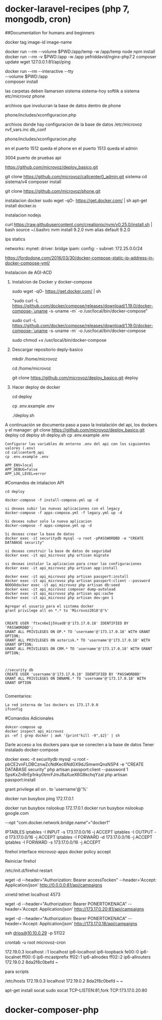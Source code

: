 # docker-laravel-recipes (php 7, mongodb, cron)

##Documentation for humans and beginners



docker tag image-id image-name



docker run --rm --volume $PWD:/app/temp  -w /app/temp node npm install
docker run --rm -v $PWD:/app -w /app yefriddavid/nginx-php7.2 composer update
wget 127.0.0.1:81/api/ping

docker run --rm --interactive --tty \
    --volume $PWD:/app \
    composer install


las carpetas deben llamarsen
sistema
sistema-hoy softlik a sistema
etc/microvoz
phone

archivos que involucran la base de datos dentro de phone

phone/includes/xconfiguracion.php



archivos donde hay configuracion de la base de datos
/etc/microvoz
nvf_vars.inc
db_conf


phone/includes/xconfiguracion.php




en el puerto 1512 queda el phone
en el puerto 1513 queda el admin


3004 puerto de pruebas api


https://github.com/microvoz/deploy_basico.git

git clone https://github.com/microvoz/callcenter0_admin.git sistema
cd sistema/v4
composer install

git clone https://github.com/microvoz/phone.git



instalacion docker
sudo wget -qO- https://get.docker.com/ | sh
apt-get install docker.io




instalacion nodejs

curl https://raw.githubusercontent.com/creationix/nvm/v0.25.0/install.sh | bash
source ~/.bashrc
nvm install 9.2.0
nvm alias default 9.2.0








ips statics


networks:
  mynet:
    driver: bridge
    ipam:
      config:
      - subnet: 172.25.0.0/24




https://fordodone.com/2016/03/30/docker-compose-static-ip-address-in-docker-compose-yml/




Instalacion de AGI-ACD

1) Instalcion de Docker y docker-compose

    sudo wget -qO- https://get.docker.com/ | sh

    "sudo curl -L https://github.com/docker/compose/releases/download/1.19.0/docker-compose-`uname -s`-`uname -m` -o /usr/local/bin/docker-compose"

    sudo curl -L https://github.com/docker/compose/releases/download/1.19.0/docker-compose-`uname -s`-`uname -m` -o /usr/local/bin/docker-compose

    sudo chmod +x /usr/local/bin/docker-compose


2) Descargar repositorio deply-basico

    mkdir /home/microvoz

    cd /home/microvoz

    git clone https://github.com/microvoz/deploy_basico.git deploy


3) Hacer deploy de docker

    cd deploy

    cp .env.example .env

    ./deploy.sh



A continuación se documenta paso a paso la instalación del api, los dockers y el manager:
git clone https://github.com/microvoz/deploy_basico.git deploy
cd deploy
sh deploy.sh
cp .env.example .env


```
Configurar las variables de entorno .env del api con los siguientes valores (.env)
cd callcenter0_api
cp .env.example .env

APP_ENV=local
APP_DEBUG=false
APP_LOG_LEVEL=error
```


#Comandos de intalacion API
```
cd deploy

docker-compose -f install-compose.yml up -d

si deseas subir las nuevas aplicaciones con el legacy
docker-compose -f apps-compose.yml -f legacy.yml up -d

Si deseas subur solo la nueva aplicacion
docker-compose -f apps-compose.yml up -d

Si deseas crear la base de datos
docker exec -it securitydb mysql -u root -pPASSWORDBD -e "CREATE DATABASE security"

si deseas construir la base de datos de seguridad
docker exec -it api_microvoz php artisan migrate

si deseas instalar la aplicacion para crear las configuraciones
docker exec -it api_microvoz php artisan app:install

docker exec -it api_microvoz php artisan passport:install
docker exec -it api_microvoz php artisan passport:client --password
NOOOOdocker exec -it api_microvoz php artisan db:seed
docker exec -it api_microvoz composer dump-autoload
docker exec -it api_microvoz php artisan api:cache
docker exec -it api_microvoz php artisan dev:gen 1

Agregar el usuario para el sistema docker
grant privilege all on *.* to 'Microvoz2018'@'%'


CREATE USER 'ftxcn6eIj5Vuad8'@'173.17.0.18' IDENTIFIED BY 'PASSWORDBD';
GRANT ALL PRIVILEGES ON OP.* TO 'username'@'173.17.0.18' WITH GRANT OPTION;
GRANT ALL PRIVILEGES ON asterisk.* TO 'username'@'173.17.0.18' WITH GRANT OPTION;
GRANT ALL PRIVILEGES ON CRM.* TO 'username'@'173.17.0.18' WITH GRANT OPTION;



//security db
CREATE USER 'username'@'173.17.0.18' IDENTIFIED BY 'PASSWORDBD'
GRANT ALL PRIVILEGES ON DBNAME.* TO 'username'@'173.17.0.18' WITH GRANT OPTION


```

Comentarios:
```
La red interna de los dockers es 173.17.0.0
ifconfig
```

#Comandos Adicionales
```
dokcer-compose up
docker inspect api_microvoz
ps -ef | grep docker | awk '{print"kill -9",$2}' | sh
```






Darle acceso a los dockers para que se conecten a la base de datos
Tener instalado docker-compose

docker exec -it securitydb mysql -u root -pbCE2vnFLDBCznwZcNdKec6NdGX9dJSmwmQnsNSP4 -e "CREATE DATABASE security"
php artisan passport:client --password
1
SpsKxZnRrEp1nky0tmrFJmJ8aXueX6G8kchqYzal
php artisan passport:install

grant privilege all on *.* to 'username'@'%'










docker run busybox ping 172.17.0.1

docker run busybox nslookup 172.17.0.1
docker run busybox nslookup google.com



--opt "com.docker.network.bridge.name"="docker1"






IPTABLES
iptables -I INPUT -s 173.17.0.0/16 -j ACCEPT
iptables -I OUTPUT -d 173.17.0.0/16 -j ACCEPT
iptables -I FORWARD -d 173.17.0.0/16 -j ACCEPT
iptables -I FORWARD -s 173.17.0.0/16 -j ACCEPT




firehol
interface microvoz-apps docker
        policy accept


Reiniciar  firehol

/etc/init.d/firehol restart





wget -d --header="Authorization: Bearer accessTocken" --header='Accept: Application/json' http://0.0.0.0:81/api/campaigns



xinetd
telnet localhost 4573

wget -d --header="Authorization: Bearer PONERTOKENACA" --header='Accept: Application/json' http://173.17.0.20:81/api/campaigns

wget -d --header="Authorization: Bearer PONERTOKENACA" --header='Accept: Application/json' http://173.17.0.18/api/campaigns








ssh drios@10.10.0.29 -p 51122



crontab -u root microvoz-cron



172.19.0.3      localhost
::1     localhost ip6-localhost ip6-loopback
fe00::0 ip6-localnet
ff00::0 ip6-mcastprefix
ff02::1 ip6-allnodes
ff02::2 ip6-allrouters
172.19.0.2      8da2f8c0befd
~



para scripts

/etc/hosts
172.19.0.3      localhost
172.19.0.2      8da2f8c0befd
~
~



apt-get install socat
sudo socat TCP-LISTEN:81,fork TCP:173.17.0.20:80
# docker-composer-php
